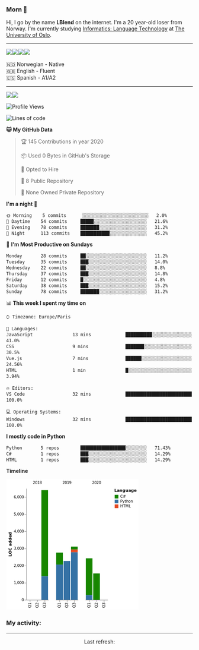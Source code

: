 ### Morn 👋

Hi, I go by the name **LBlend** on the internet. I'm a 20 year-old loser from Norway. I'm currently studying [Informatics: Language Technology](https://translate.google.no/translate?sl=auto&tl=en&u=https%3A%2F%2Fwww.uio.no%2Fstudier%2Fprogram%2Finformatikk-sprakteknologi%2Findex.html) at [The University of Oslo](https://www.uio.no/english/).

------------

<img src="https://img.shields.io/badge/python%20-%2314354C.svg?&style=for-the-badge&logo=python&logoColor=white"/><img src="https://img.shields.io/badge/html5%20-%23E34F26.svg?&style=for-the-badge&logo=html5&logoColor=white"/><img src="https://img.shields.io/badge/css3%20-%231572B6.svg?&style=for-the-badge&logo=css3&logoColor=white"/><img src ="https://img.shields.io/badge/MongoDB-%234ea94b.svg?&style=for-the-badge&logo=mongodb&logoColor=white"/>

🇳🇴 Norwegian - Native
<br>
🇬🇧 English - Fluent
<br>
🇪🇸 Spanish - A1/A2

------------

<a href="https://github.com/LBlend">
  <img align="left" src="https://github-readme-stats.vercel.app/api?username=LBlend&show_icons=true&theme=tokyonight" />
</a>
<a href="https://github.com/LBlend">
  <img align="left" src="https://github-readme-stats.vercel.app/api/top-langs/?username=LBlend" />
</a>

<br>

<!--START_SECTION:waka-->
![Profile Views](http://img.shields.io/badge/Profile%20Views-1-blue)

![Lines of code](https://img.shields.io/badge/From%20Hello%20World%20I've%20written-195627%20Lines%20of%20code-blue)

**🐱 My GitHub Data** 

> 🏆 145 Contributions in year 2020
 > 
> 📦 Used 0 Bytes in GitHub's Storage 
 > 
> 💼 Opted to Hire
 > 
> 📜 8 Public Repository 
 > 
> 🔑 None Owned Private Repository 

**I'm a night 🦉** 

```text
🌞 Morning    5 commits      ░░░░░░░░░░░░░░░░░░░░░░░░░   2.0% 
🌆 Daytime    54 commits     █████░░░░░░░░░░░░░░░░░░░░   21.6% 
🌃 Evening    78 commits     ███████░░░░░░░░░░░░░░░░░░   31.2% 
🌙 Night      113 commits    ███████████░░░░░░░░░░░░░░   45.2%

```
📅 **I'm Most Productive on Sundays** 

```text
Monday       28 commits     ██░░░░░░░░░░░░░░░░░░░░░░░   11.2% 
Tuesday      35 commits     ███░░░░░░░░░░░░░░░░░░░░░░   14.0% 
Wednesday    22 commits     ██░░░░░░░░░░░░░░░░░░░░░░░   8.8% 
Thursday     37 commits     ███░░░░░░░░░░░░░░░░░░░░░░   14.8% 
Friday       12 commits     █░░░░░░░░░░░░░░░░░░░░░░░░   4.8% 
Saturday     38 commits     ███░░░░░░░░░░░░░░░░░░░░░░   15.2% 
Sunday       78 commits     ███████░░░░░░░░░░░░░░░░░░   31.2%

```


📊 **This week I spent my time on** 

```text
⌚︎ Timezone: Europe/Paris

💬 Languages: 
JavaScript               13 mins             ██████████░░░░░░░░░░░░░░░   41.0% 
CSS                      9 mins              ███████░░░░░░░░░░░░░░░░░░   30.5% 
Vue.js                   7 mins              ██████░░░░░░░░░░░░░░░░░░░   24.56% 
HTML                     1 min               █░░░░░░░░░░░░░░░░░░░░░░░░   3.94%

🔥 Editors: 
VS Code                  32 mins             █████████████████████████   100.0%

💻 Operating Systems: 
Windows                  32 mins             █████████████████████████   100.0%

```

**I mostly code in Python** 

```text
Python       5 repos        █████████████████░░░░░░░░   71.43% 
C#           1 repos        ███░░░░░░░░░░░░░░░░░░░░░░   14.29% 
HTML         1 repos        ███░░░░░░░░░░░░░░░░░░░░░░   14.29%

```


**Timeline**

![Chart not found](https://github.com/LBlend/LBlend/blob/master/charts/bar_graph.png) 


<!--END_SECTION:waka-->

### My activity:

<!--GITHUB_ACTIVITY:{"rows": 5}-->

------------
<p align="center">
  Last refresh: 
  <b><!--TIMESTAMP--></b>
</p>
